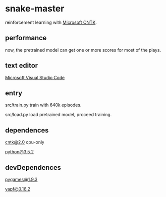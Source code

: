 # snake-master
reinforcement learning with [Microsoft CNTK](https://github.com/Microsoft/CNTK).

## performance

now, the pretrained model can get one or more scores for most of the plays.

## text editor

[Microsoft Visual Studio Code](https://github.com/Microsoft/vscode)

## entry

src/train.py train with 640k episodes.

src/load.py load pretrained model, proceed training.

## dependences

cntk@2.0 cpu-only

python@3.5.2

## devDependences

pygames@1.9.3

yapf@0.16.2
